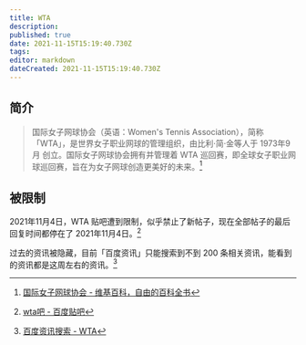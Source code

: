 ```yaml
---
title: WTA
description: 
published: true
date: 2021-11-15T15:19:40.730Z
tags:
editor: markdown
dateCreated: 2021-11-15T15:19:40.730Z
---
```


## 简介

> 国际女子网球协会（英语：Women's Tennis Association），简称「WTA」，是世界女子职业网球的管理组织，由比利·简·金等人于 1973年9月 创立。国际女子网球协会拥有并管理着 WTA 巡回赛，即全球女子职业网球巡回赛，旨在为女子网球创造更美好的未来。[^WTA_wiki]

[^WTA_wiki]: [国际女子网球协会 - 维基百科，自由的百科全书](https://zh.wikipedia.org/zh-hans/国际女子网球协会)

## 被限制

2021年11月4日，WTA 贴吧遭到限制，似乎禁止了新帖子，现在全部帖子的最后回复时间都停在了 2021年11月4日。[^WTA_tieba]

[^WTA_tieba]: [wta吧 - 百度贴吧](https://web.archive.org/web/20211115071538/https://tieba.baidu.com/f?kw=wta)

过去的资讯被隐藏，目前「百度资讯」只能搜索到不到 200 条相关资讯，能看到的资讯都是这周左右的资讯。[^WTA_zx]

[^WTA_zx]: [百度资讯搜索 - WTA](https://web.archive.org/web/20211115071821/https://www.baidu.com/s?rtt=1&word=WTA)

<!--
[CGTN on Twitter: "Chinese tennis star Peng Shuai has sent an email to Steve Simon, the WTA Chairman & CEO, CGTN has learned. The email reads:… https://t.co/N1jGHx0MSc"](https://web.archive.org/web/20211117190708/https://twitter.com/CGTNOfficial/status/1461025491842916358)
-->
